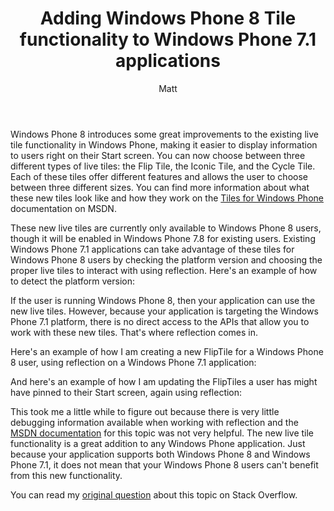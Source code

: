 ﻿---
title: Adding Windows Phone 8 Tile functionality to Windows Phone 7.1 applications
author: Matt
layout: post
permalink: /2012/11/adding-windows-phone-8-tile-functionality-to-windows-phone-7-1-applications/
categories:
  - Development
tags:
  - code
  - csharp
  - microsoft
  - windowsphone
---

Windows Phone 8 introduces some great improvements to the existing live tile functionality in Windows Phone, making it easier to display information to users right on their Start screen. You can now choose between three different types of live tiles: the Flip Tile, the Iconic Tile, and the Cycle Tile. Each of these tiles offer different features and allows the user to choose between three different sizes. You can find more information about what these new tiles look like and how they work on the [Tiles for Windows Phone][1] documentation on MSDN.

 [1]: http://msdn.microsoft.com/en-us/library/windowsphone/develop/hh202948(v=vs.105).aspx

These new live tiles are currently only available to Windows Phone 8 users, though it will be enabled in Windows Phone 7.8 for existing users. Existing Windows Phone 7.1 applications can take advantage of these tiles for Windows Phone 8 users by checking the platform version and choosing the proper live tiles to interact with using reflection. Here's an example of how to detect the platform version:



If the user is running Windows Phone 8, then your application can use the new live tiles. However, because your application is targeting the Windows Phone 7.1 platform, there is no direct access to the APIs that allow you to work with these new tiles. That's where reflection comes in.

Here's an example of how I am creating a new FlipTile for a Windows Phone 8 user, using reflection on a Windows Phone 7.1 application:

<script src="https://gist.github.com/mbmccormick/4176978.js"> </script>

And here's an example of how I am updating the FlipTiles a user has might have pinned to their Start screen, again using reflection:

<script src="https://gist.github.com/mbmccormick/4176825.js"> </script>

This took me a little while to figure out because there is very little debugging information available when working with reflection and the [MSDN documentation][2] for this topic was not very helpful. The new live tile functionality is a great addition to any Windows Phone application. Just because your application supports both Windows Phone 8 and Windows Phone 7.1, it does not mean that your Windows Phone 8 users can't benefit from this new functionality.

 [2]: http://msdn.microsoft.com/en-us/library/windowsphone/develop/jj720574(v=vs.105).aspx

You can read my [original question][3] about this topic on Stack Overflow.

 [3]: http://stackoverflow.com/questions/13636069/adding-windows-phone-8-tile-functionality-to-windows-phone-os-7-1-app

